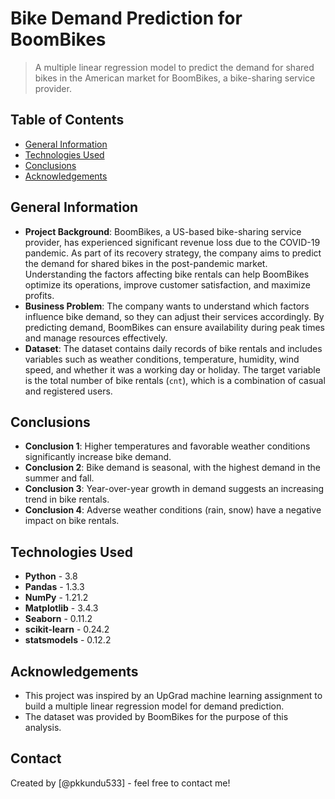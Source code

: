 # Bike Demand Prediction for BoomBikes

> A multiple linear regression model to predict the demand for shared bikes in the American market for BoomBikes, a bike-sharing service provider.

## Table of Contents
* [General Information](#general-information)
* [Technologies Used](#technologies-used)
* [Conclusions](#conclusions)
* [Acknowledgements](#acknowledgements)

## General Information
- **Project Background**: BoomBikes, a US-based bike-sharing service provider, has experienced significant revenue loss due to the COVID-19 pandemic. As part of its recovery strategy, the company aims to predict the demand for shared bikes in the post-pandemic market. Understanding the factors affecting bike rentals can help BoomBikes optimize its operations, improve customer satisfaction, and maximize profits.
- **Business Problem**: The company wants to understand which factors influence bike demand, so they can adjust their services accordingly. By predicting demand, BoomBikes can ensure availability during peak times and manage resources effectively.
- **Dataset**: The dataset contains daily records of bike rentals and includes variables such as weather conditions, temperature, humidity, wind speed, and whether it was a working day or holiday. The target variable is the total number of bike rentals (`cnt`), which is a combination of casual and registered users.

## Conclusions
- **Conclusion 1**: Higher temperatures and favorable weather conditions significantly increase bike demand.
- **Conclusion 2**: Bike demand is seasonal, with the highest demand in the summer and fall.
- **Conclusion 3**: Year-over-year growth in demand suggests an increasing trend in bike rentals.
- **Conclusion 4**: Adverse weather conditions (rain, snow) have a negative impact on bike rentals.

## Technologies Used
- **Python** - 3.8
- **Pandas** - 1.3.3
- **NumPy** - 1.21.2
- **Matplotlib** - 3.4.3
- **Seaborn** - 0.11.2
- **scikit-learn** - 0.24.2
- **statsmodels** - 0.12.2

## Acknowledgements
- This project was inspired by an UpGrad machine learning assignment to build a multiple linear regression model for demand prediction.
- The dataset was provided by BoomBikes for the purpose of this analysis.

## Contact
Created by [@pkkundu533] - feel free to contact me!
